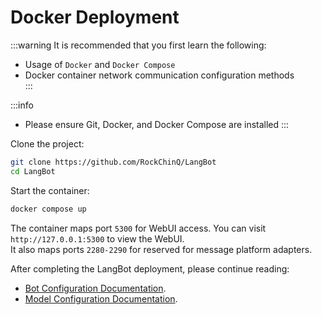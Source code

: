 # Docker Deployment

:::warning 
It is recommended that you first learn the following:

 - Usage of `Docker` and `Docker Compose`  
 - Docker container network communication configuration methods  
::: 

:::info
- Please ensure Git, Docker, and Docker Compose are installed
:::

Clone the project:

```bash
git clone https://github.com/RockChinQ/LangBot
cd LangBot
```

Start the container:

```bash
docker compose up
```

The container maps port `5300` for WebUI access. You can visit `http://127.0.0.1:5300` to view the WebUI.  
It also maps ports `2280-2290` for reserved for message platform adapters.

After completing the LangBot deployment, please continue reading:

- [Bot Configuration Documentation](/en/deploy/platforms/readme).
- [Model Configuration Documentation](/en/deploy/models/readme).
